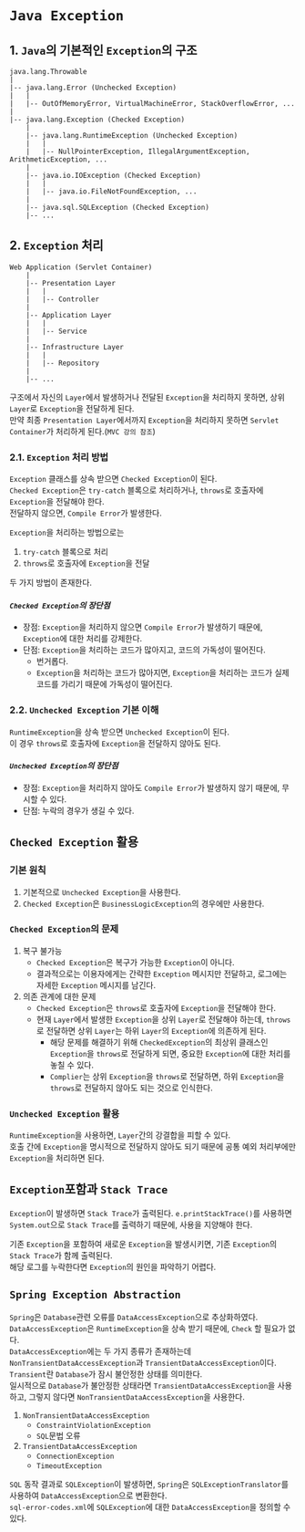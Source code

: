 # `Java Exception`

## 1. `Java`의 기본적인 `Exception`의 구조

```text
java.lang.Throwable
|
|-- java.lang.Error (Unchecked Exception)
|   |
|   |-- OutOfMemoryError, VirtualMachineError, StackOverflowError, ...
|
|-- java.lang.Exception (Checked Exception)
    |
    |-- java.lang.RuntimeException (Unchecked Exception)
    |   |
    |   |-- NullPointerException, IllegalArgumentException, ArithmeticException, ...
    |
    |-- java.io.IOException (Checked Exception)
    |   |
    |   |-- java.io.FileNotFoundException, ...
    |
    |-- java.sql.SQLException (Checked Exception)
    |-- ...
```

## 2. `Exception` 처리

```text
Web Application (Servlet Container)
    |
    |-- Presentation Layer
    |   |
    |   |-- Controller
    |
    |-- Application Layer
    |   |
    |   |-- Service
    |
    |-- Infrastructure Layer
    |   |
    |   |-- Repository
    |
    |-- ...
```

구조에서 자신의 `Layer`에서 발생하거나 전달된 `Exception`을 처리하지 못하면, 상위 `Layer`로 `Exception`을 전달하게 된다.  
만약 최종 `Presentation Layer`에서까지 `Exception`을 처리하지 못하면 `Servlet Container`가 처리하게 된다.(`MVC 강의 참조`)

### 2.1. `Exception` 처리 방법

`Exception` 클래스를 상속 받으면 `Checked Exception`이 된다.  
`Checked Exception`은 `try-catch` 블록으로 처리하거나, `throws`로 호출자에 `Exception`을 전달해야 한다.  
전달하지 않으면, `Compile Error`가 발생한다.

`Exception`을 처리하는 방법으로는

1. `try-catch` 블록으로 처리
2. `throws`로 호출자에 `Exception`을 전달

두 가지 방법이 존재한다.

#### *`Checked Exception`의 장단점*

- 장점: `Exception`을 처리하지 않으면 `Compile Error`가 발생하기 때문에, `Exception`에 대한 처리를 강제한다.
- 단점: `Exception`을 처리하는 코드가 많아지고, 코드의 가독성이 떨어진다.
    - 번거롭다.
    - `Exception`을 처리하는 코드가 많아지면, `Exception`을 처리하는 코드가 실제 코드를 가리기 때문에 가독성이 떨어진다.

### 2.2. `Unchecked Exception` 기본 이해

`RuntimeException`을 상속 받으면 `Unchecked Exception`이 된다.  
이 경우 `throws`로 호출자에 `Exception`을 전달하지 않아도 된다.

#### *`Unchecked Exception`의 장단점*

- 장점: `Exception`을 처리하지 않아도 `Compile Error`가 발생하지 않기 때문에, 무시할 수 있다.
- 단점: 누락의 경우가 생길 수 있다.

## `Checked Exception` 활용

### 기본 원칙

1. 기본적으로 `Unchecked Exception`을 사용한다.
2. `Checked Exception`은 `BusinessLogicException`의 경우에만 사용한다.

### `Checked Exception`의 문제

1. 복구 불가능
    - `Checked Exception`은 복구가 가능한 `Exception`이 아니다.
    - 결과적으로는 이용자에게는 간략한 `Exception` 메시지만 전달하고, 로그에는 자세한 `Exception` 메시지를 남긴다.
2. 의존 관계에 대한 문제
    - `Checked Exception`은 `throws`로 호출자에 `Exception`을 전달해야 한다.
    - 현재 `Layer`에서 발생한 `Exception`을 상위 `Layer`로 전달해야 하는데, `throws`로 전달하면 상위 `Layer`는 하위 `Layer`의 `Exception`에 의존하게 된다.
        - 해당 문제를 해결하기 위해 `CheckedException`의 최상위 클래스인 `Exception`을 `throws`로 전달하게 되면, 중요한 `Exception`에 대한 처리를 놓칠 수 있다.
        - `Complier`는 상위 `Exception`을 `throws`로 전달하면, 하위 `Exception`을 `throws`로 전달하지 않아도 되는 것으로 인식한다.

### `Unchecked Exception` 활용

`RuntimeException`을 사용하면, `Layer`간의 강결합을 피할 수 있다.  
호출 간에 `Exception`을 명시적으로 전달하지 않아도 되기 때문에 공통 예외 처리부에만 `Exception`을 처리하면 된다.

## `Exception`포함과 `Stack Trace`

`Exception`이 발생하면 `Stack Trace`가 출력된다.
`e.printStackTrace()`를 사용하면 `System.out`으로 `Stack Trace`를 출력하기 때문에, 사용을 지양해야 한다.

기존 `Exception`을 포함하여 새로운 `Exception`을 발생시키면, 기존 `Exception`의 `Stack Trace`가 함께 출력된다.  
해당 로그를 누락한다면 `Exception`의 원인을 파악하기 어렵다.

## `Spring Exception Abstraction`

`Spring`은 `Database`관련 오류를 `DataAccessException`으로 추상화하였다.  
`DataAccessException`은 `RuntimeException`을 상속 받기 때문에, `Check` 할 필요가 없다.  
`DataAccessException`에는 두 가지 종류가 존재하는데 `NonTransientDataAccessException`과 `TransientDataAccessException`이다.  
`Transient`란 `Database`가 잠시 불안정한 상태를 의미한다.  
일시적으로 `Database`가 불안정한 상태라면 `TransientDataAccessException`을 사용하고, 그렇지 않다면 `NonTransientDataAccessException`을 사용한다.

1. `NonTransientDataAccessException`
    - `ConstraintViolationException`
    - `SQL`문법 오류
2. `TransientDataAccessException`
    - `ConnectionException`
    - `TimeoutException`

`SQL` 동작 결과로 `SQLException`이 발생하면, `Spring`은 `SQLExceptionTranslator`를 사용하여 `DataAccessException`으로 변환한다.  
`sql-error-codes.xml`에 `SQLException`에 대한 `DataAccessException`을 정의할 수 있다.  
